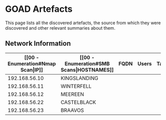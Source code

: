 # GOAD Artefacts

This page lists all the discovered artefacts, the source from which they were discovered and other relevant summaries about them. 

## Network Information

| [[00 - Enumeration#Nmap Scan\|IP]] | [[00 - Enumeration#SMB Scans\|HOSTNAMES]] | FQDN | Users | Tags |
| ---------------------------------- | ----------------------------------------- | ---- | ----- | ---- |
| 192.168.56.10                      | KINGSLANDING                              |      |       |      |
| 192.168.56.11                      | WINTERFELL                                |      |       |      |
| 192.168.56.12                      | MEEREEN                                   |      |       |      |
| 192.168.56.22                      | CASTELBLACK                               |      |       |      |
| 192.168.56.23                      | BRAAVOS                                   |      |       |      |
